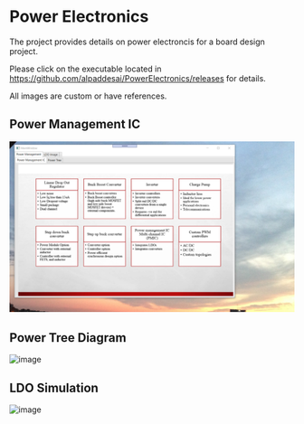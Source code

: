 # Power Electronics

The project provides details on power electroncis for a board design project. 

Please click on the executable located in https://github.com/alpaddesai/PowerElectronics/releases for details. 

All images are custom or have references.

## Power Management IC
![image](PowerManagementICImage.png)

## Power Tree Diagram 
![image]()

## LDO Simulation
![image]()
